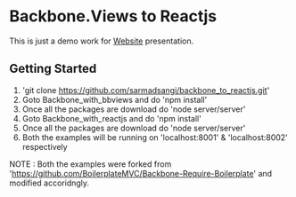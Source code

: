 Backbone.Views to Reactjs
=========================

This is just a demo work for [Website](https://speakerdeck.com/sarmadsangi/from-backbone-dot-views-to-reactjs) presentation.

## Getting Started
   1. 'git clone https://github.com/sarmadsangi/backbone_to_reactjs.git'
   2. Goto Backbone_with_bbviews and do 'npm install'
   3. Once all the packages are download do 'node server/server'
   4. Goto Backbone_with_reactjs and do 'npm install'
   5. Once all the packages are download do 'node server/server'
   6. Both the examples will be running on 'localhost:8001' & 'localhost:8002' respectively
   

NOTE : Both the examples were forked from 'https://github.com/BoilerplateMVC/Backbone-Require-Boilerplate' and modified accoridngly.
  
